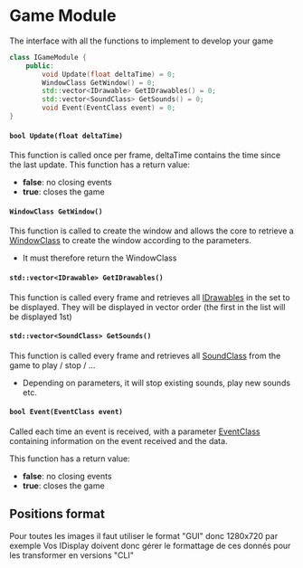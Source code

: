 # Game Module
The interface with all the functions to implement to develop your game

```Cpp
class IGameModule {
    public:
        void Update(float deltaTime) = 0;
        WindowClass GetWindow() = 0;
        std::vector<IDrawable> GetIDrawables() = 0;
        std::vector<SoundClass> GetSounds() = 0;
        void Event(EventClass event) = 0;
}
```
#### `bool Update(float deltaTime)`
This function is called once per frame, deltaTime contains the time since the last update.
This function has a return value:
- **false**: no closing events
- **true**: closes the game
#### `WindowClass GetWindow()`
This function is called to create the window and allows the core to retrieve a [WindowClass](<Data structures.md>) to create the window according to the parameters.
- It must therefore return the WindowClass
#### `std::vector<IDrawable> GetIDrawables()`
This function is called every frame and retrieves all [IDrawables](<Data structures.md>) in the set to be displayed.
They will be displayed in vector order (the first in the list will be displayed 1st)
#### `std::vector<SoundClass> GetSounds()`
This function is called every frame and retrieves all [SoundClass](<Data structures.md>) from the game to play / stop / ...
- Depending on parameters, it will stop existing sounds, play new sounds etc.
#### `bool Event(EventClass event)`
Called each time an event is received, with a parameter [EventClass](<Data structures.md>) containing information on the event received and the data.

This function has a return value:
- **false**: no closing events
- **true**: closes the game

## Positions format
Pour toutes les images il faut utiliser le format "GUI" donc 1280x720 par exemple
Vos IDisplay doivent donc gérer le formattage de ces donnés pour les transformer en versions "CLI"